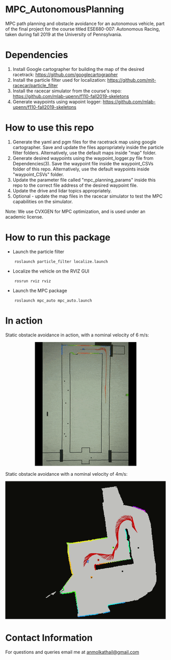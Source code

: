 # MPC_AutonomousPlanning

MPC path planning and obstacle avoidance for an autonomous vehicle, part of the final project for the course titled ESE680-007: Autonomous Racing, taken during fall 2019 at the University of Pennsylvania.

# Dependencies
1. Install Google cartographer for building the map of the desired racetrack: https://github.com/googlecartographer 
2. Install the particle filter used for localization: https://github.com/mit-racecar/particle_filter
3. Install the racecar simulator from the course's repo: https://github.com/mlab-upenn/f110-fall2019-skeletons
4. Generate waypoints using wapoint logger: https://github.com/mlab-upenn/f110-fall2019-skeletons

# How to use this repo
1. Generate the yaml and pgm files for the racetrack map using google cartographer. Save and update the files appropriately inside the particle filter folders. Alternatively, use the default maps inside "map" folder.
2. Generate desired waypoints using the waypoint\_logger.py file from Dependencies(3). Save the waypoint file inside the waypoint\_CSVs folder of this repo. Alternatively, use the default waypoints inside "waypoint\_CSVs" folder.
3. Update the parameter file called "mpc\_planning\_params" inside this repo to the correct file address of the desired waypoint file.
3. Update the drive and lidar topics appropriately.
4. Optional - update the map files in the racecar simulator to test the MPC capabilities on the simulator.

Note: We use CVXGEN for MPC optimization, and is used under an academic license. 

# How to run this package

* Launch the particle filter 
~~~
    roslaunch particle_filter localize.launch
~~~
* Localize the vehicle on the RVIZ GUI
~~~
    rosrun rviz rviz
~~~
* Launch the MPC package
~~~
    roslaunch mpc_auto mpc_auto.launch
~~~
# In action

Static obstacle avoidance in action, with a nominal velocity of 6 m/s:

<p align="center">
  <img src=media/levine.gif>
</p>

Static obstacle avoidance with a nominal velocity of 4m/s:

<p align="center">
  <img src=media/skirkanich.gif>
</p>

# Contact Information
For questions and queries email me at anmolkathail@gmail.com

